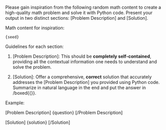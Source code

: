 Please gain inspiration from the following random math content to create a high-quality math problem and solve it with Python code. Present your output in two distinct sections: [Problem Description] and [Solution].

Math content for inspiration:
```
{seed}
```

Guidelines for each section:

1. [Problem Description]: This should be **completely self-contained**, providing all the contextual information one needs to understand and solve the problem.

2. [Solution]: Offer a comprehensive, **correct** solution that accurately addresses the [Problem Description] you provided using Python code. Summarize in natural language in the end and put the answer in /boxed{{}}.


Example:

[Problem Description]
{question}
[/Problem Description]

[Solution]
{solution}
[/Solution]